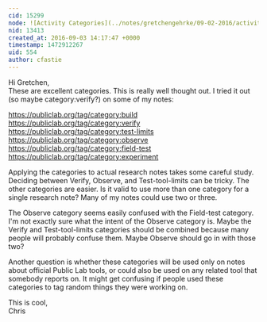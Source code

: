```yaml
---
cid: 15299
node: ![Activity Categories](../notes/gretchengehrke/09-02-2016/activity-categories)
nid: 13413
created_at: 2016-09-03 14:17:47 +0000
timestamp: 1472912267
uid: 554
author: cfastie
---
```


Hi Gretchen,  
These are excellent categories. This is really well thought out. I tried it out (so maybe category:verify?) on some of my notes:  

https://publiclab.org/tag/category:build  
https://publiclab.org/tag/category:verify  
https://publiclab.org/tag/category:test-limits  
https://publiclab.org/tag/category:observe  
https://publiclab.org/tag/category:field-test  
https://publiclab.org/tag/category:experiment

Applying the categories to actual research notes takes some careful study. Deciding between Verify, Observe, and Test-tool-limits can be tricky. The other categories are easier. Is it valid to use more than one category for a single research note?  Many of my notes could use two or three. 

The Observe category seems easily confused with the Field-test category. I'm not exactly sure what the intent of the Observe category is. Maybe the Verify and Test-tool-limits categories should be combined because many people will probably confuse them. Maybe Observe should go in with those two?

Another question is whether these categories will be used only on notes about official Public Lab tools, or could also be used on any related tool that somebody reports on. It might get confusing if people used these categories to tag random things they were working on.

This is cool,  
Chris

